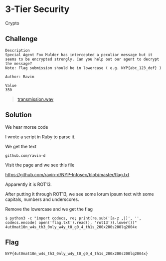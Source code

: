 # 3-Tier Security
Crypto

## Challenge 

	Description
	Special Agent Fox Mulder has intercepted a peculiar message but it seems to be encrypted strongly. Can you help out our agent to decrypt the message? 
	Note: Flag submission should be in lowercase ( e.g. NYP{abc_123_def} ) 

	Author: Ravin
	
	Value
	350

> [transmission.wav](transmission.wav)

## Solution

We hear morse code

I wrote a script in Ruby to parse it.

We get the text

	github.com/ravin-d

Visit the page and we see this file

https://github.com/ravin-d/NYP-Infosec/blob/master/flag.txt

Apparently it is ROT13.

After putting it through ROT13, we see some lorum ipsum text with some capitals, numbers and underscores.

Remove the lowercase and we get the flag

	$ python3 -c "import codecs, re; print(re.sub('[a-z ,|]', '', codecs.encode( open('flag.txt').read(), 'rot13')).lower())"
	4ut0mat10n_w4s_th3_0nly_w4y_t0_g0_4_th1s_200x200s200lq2004x

## Flag

	NYP{4ut0mat10n_w4s_th3_0nly_w4y_t0_g0_4_th1s_200x200s200lq2004x}
